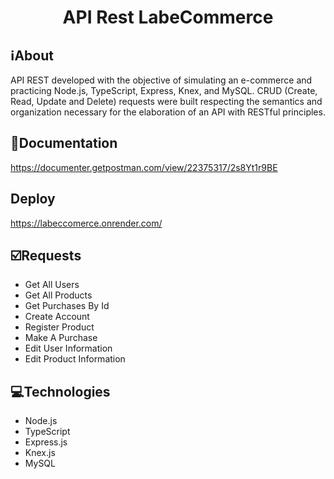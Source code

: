 <h1 align="center">API Rest LabeCommerce</h1>

##  ℹ️About
API REST developed with the objective of simulating an e-commerce and practicing Node.js, TypeScript, Express, Knex, and MySQL. CRUD (Create, Read, Update and Delete) requests were built respecting the semantics and organization necessary for the elaboration of an API with RESTful principles.

## 🔗Documentation
https://documenter.getpostman.com/view/22375317/2s8Yt1r9BE

## Deploy
https://labeccomerce.onrender.com/

## ☑️Requests
- Get All Users
- Get All Products
- Get Purchases By Id
- Create Account
- Register Product
- Make A Purchase
- Edit User Information
- Edit Product Information

## 💻Technologies
- Node.js
- TypeScript
- Express.js
- Knex.js
- MySQL

